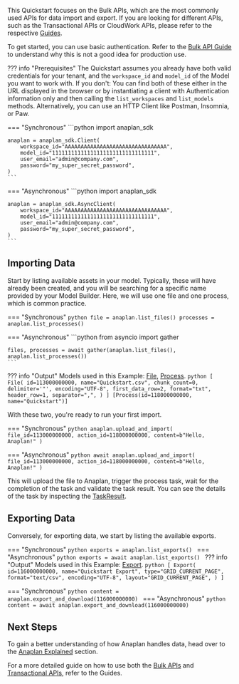 This Quickstart focuses on the Bulk APIs, which are the most commonly used APIs for data import and export. If you are
looking for different APIs, such as the Transactional APIs or CloudWork APIs, please refer to the respective 
[Guides](guides/index.md).

To get started, you can use basic authentication. Refer to the [Bulk API Guide](guides/bulk.md#instantiate-a-client) to
understand why this is not a good idea for production use.

??? info "Prerequisites"
    The Quickstart assumes you already have both valid credentials for your tenant, and the `workspace_id` and 
    `model_id` of the Model you want to work with. If you don't: You can find both of these either in the URL displayed 
    in the browser or by instantiating a client with Authentication information only and then calling the 
    `list_workspaces` and `list_models` methods. Alternatively, you can use an HTTP Client like Postman, Insomnia, 
    or Paw.

=== "Synchronous"
    ```python
    import anaplan_sdk
    
    anaplan = anaplan_sdk.Client(
        workspace_id="AAAAAAAAAAAAAAAAAAAAAAAAAAAAAAAA",
        model_id="11111111111111111111111111111111",
        user_email="admin@company.com",
        password="my_super_secret_password",
    )
    ```

=== "Asynchronous"
    ```python
    import anaplan_sdk
    
    anaplan = anaplan_sdk.AsyncClient(
        workspace_id="AAAAAAAAAAAAAAAAAAAAAAAAAAAAAAAA",
        model_id="11111111111111111111111111111111",
        user_email="admin@company.com",
        password="my_super_secret_password",
    )
    ```


## Importing Data

Start by listing available assets in your model. Typically, these will have already been created, and you will be
searching for a specific name provided by your Model Builder. Here, we will use one file and one process, which is
common practice.

=== "Synchronous"
    ```python
    file = anaplan.list_files()
    processes = anaplan.list_processes()
    ```

=== "Asynchronous"
    ```python
    from asyncio import gather
    
    files, processes = await gather(anaplan.list_files(), anaplan.list_processes())
    ```
??? info "Output"
    Models used in this Example: [File](api/models.md#anaplan_sdk.models.File), [Process](api/models.md#anaplan_sdk.models.Process).
    ```python
    [
        File(
            id=113000000000,
            name="Quickstart.csv",
            chunk_count=0,
            delimiter='"',
            encoding="UTF-8",
            first_data_row=2,
            format="txt",
            header_row=1,
            separator=",",
        )
    ]
    [Process(id=118000000000, name="Quickstart")]
    ```

With these two, you're ready to run your first import.

=== "Synchronous"
    ```python
    anaplan.upload_and_import(
        file_id=113000000000, action_id=118000000000, content=b"Hello, Anaplan!"
    )
    ```

=== "Asynchronous"
    ```python
    await anaplan.upload_and_import(
        file_id=113000000000, action_id=118000000000, content=b"Hello, Anaplan!"
    )
    ```
    
This will upload the file to Anaplan, trigger the process task, wait for the completion of the task and validate the task result. You can see the details of the task by inspecting the [TaskResult](api/models.md#anaplan_sdk.models.TaskResult).

## Exporting Data

Conversely, for exporting data, we start by listing the available exports.

=== "Synchronous"
    ```python
    exports = anaplan.list_exports()
    ```
=== "Asynchronous"
    ```python
    exports = await anaplan.list_exports()
    ```
??? info "Output"
    Models used in this Example: [Export](api/models.md#anaplan_sdk.models.Export).
    ```python
    [
        Export(
            id=116000000000,
            name="Quickstart Export",
            type="GRID_CURRENT_PAGE",
            format="text/csv",
            encoding="UTF-8",
            layout="GRID_CURRENT_PAGE",
        )
    ]
    ```

=== "Synchronous"
    ```python
    content = anaplan.export_and_download(116000000000)
    ```
=== "Asynchronous"
    ```python
    content = await anaplan.export_and_download(116000000000)
    ```

## Next Steps

To gain a better understanding of how Anaplan handles data, head over to the [Anaplan Explained](anaplan_explained.md)
section.

For a more detailed guide on how to use both the [Bulk APIs](guides/bulk.md)
and [Transactional APIs](guides/transactional.md), refer
to the Guides.
